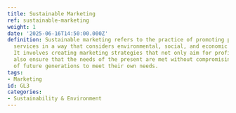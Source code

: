 ```yaml
---
title: Sustainable Marketing
ref: sustainable-marketing
weight: 1
date: '2025-06-16T14:50:00.000Z'
definition: Sustainable marketing refers to the practice of promoting products or
  services in a way that considers environmental, social, and economic sustainability.
  It involves creating marketing strategies that not only aim for profitability but
  also ensure that the needs of the present are met without compromising the ability
  of future generations to meet their own needs.
tags:
- Marketing
id: GL3
categories:
- Sustainability & Environment
---
```


